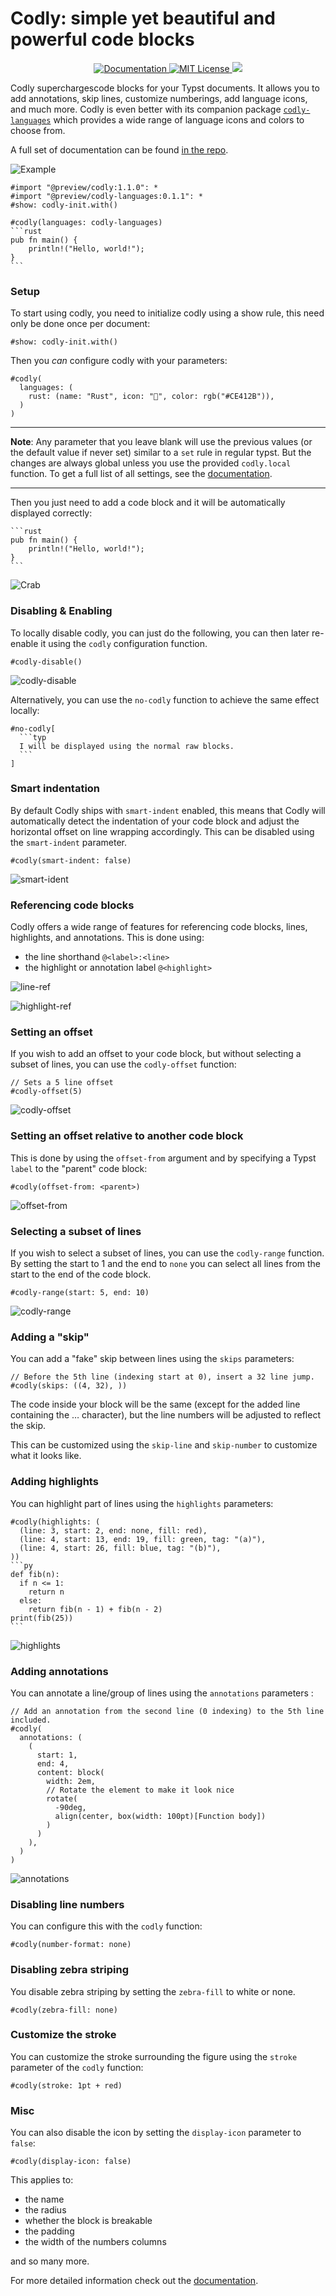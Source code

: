 # Codly: simple yet beautiful and powerful code blocks

<p align="center">
  <a href="https://github.com/Dherse/codly/blob/main/docs.pdf">
    <img alt="Documentation" src="https://img.shields.io/website?down_message=offline&label=manual&up_color=007aff&up_message=online&url=https%3A%2F%2Fgithub.com%2FDherse%2Fcodly%2Fblob%2Fmain%2Fdocs.pdf" />
  </a>
  <a href="https://github.com/Dherse/codly/blob/main/LICENSE">
    <img alt="MIT License" src="https://img.shields.io/badge/license-MIT-brightgreen">
  </a>
  <img src="https://github.com/Dherse/codly/actions/workflows/test.yml/badge.svg" />
</p>

Codly superchargescode blocks for your Typst documents. It allows you to add annotations, skip lines, customize numberings, add language icons, and much more. Codly is even better with its companion package [`codly-languages`](https://typst.app/universe/package/codly-languages) which provides a wide range of language icons and colors to choose from.

A full set of documentation can be found [in the repo](https://raw.githubusercontent.com/Dherse/codly/main/docs.pdf).

![Example](./assets/demo.png)

````typ
#import "@preview/codly:1.1.0": *
#import "@preview/codly-languages:0.1.1": *
#show: codly-init.with()

#codly(languages: codly-languages)
```rust
pub fn main() {
    println!("Hello, world!");
}
```
````

### Setup

To start using codly, you need to initialize codly using a show rule, this need only be done once per document:

```typ
#show: codly-init.with()
```

Then you *can* configure codly with your parameters:

```typ
#codly(
  languages: (
    rust: (name: "Rust", icon: "🦀", color: rgb("#CE412B")),
  )
)
```

---
**Note**: Any parameter that you leave blank will use the previous values (or the default value if never set) similar to a `set` rule in regular typst. But the changes are always global unless you use the provided `codly.local` function. To get a full list of all settings, see the [documentation](https://raw.githubusercontent.com/Dherse/codly/main/docs.pdf).

---

Then you just need to add a code block and it will be automatically displayed correctly:

````
```rust
pub fn main() {
    println!("Hello, world!");
}
```
````

![Crab](./assets/crab.png)

### Disabling & Enabling

To locally disable codly, you can just do the following, you can then later re-enable it using the `codly` configuration function.

```typ
#codly-disable()
```

![codly-disable](./assets/codly-disable.png)

Alternatively, you can use the `no-codly` function to achieve the same effect locally:

````typ
#no-codly[
  ```typ
  I will be displayed using the normal raw blocks.
  ```
]
````

### Smart indentation

By default Codly ships with `smart-indent` enabled, this means that Codly will automatically detect the indentation of your code block and adjust the horizontal offset on line wrapping accordingly. This can be disabled using the `smart-indent` parameter.

```typ
#codly(smart-indent: false)
```

![smart-ident](./assets/smart-indent.png)

### Referencing code blocks

Codly offers a wide range of features for referencing code blocks, lines, highlights, and annotations. This is done using:
- the line shorthand `@<label>:<line>`
- the highlight or annotation label `@<highlight>`

![line-ref](./assets/line-ref.png)

![highlight-ref](./assets/highlight-ref.png)

### Setting an offset

If you wish to add an offset to your code block, but without selecting a subset of lines, you can use the `codly-offset` function:

```typ
// Sets a 5 line offset
#codly-offset(5)
```

![codly-offset](./assets/codly-offset.png)

### Setting an offset relative to another code block

This is done by using the `offset-from` argument and by specifying a Typst `label` to the "parent" code block:

````typ
#codly(offset-from: <parent>)
````

![offset-from](./assets/offset-from.png)

### Selecting a subset of lines

If you wish to select a subset of lines, you can use the `codly-range` function. By setting the start to 1 and the end to `none` you can select all lines from the start to the end of the code block.

```typ
#codly-range(start: 5, end: 10)
```

![codly-range](./assets/codly-range.png)

### Adding a "skip"

You can add a "fake" skip between lines using the `skips` parameters:

```typ
// Before the 5th line (indexing start at 0), insert a 32 line jump.
#codly(skips: ((4, 32), ))
```
The code inside your block will be the same (except for the added line containing the … character), but the line numbers will be adjusted to reflect the skip. 

This can be customized using the `skip-line` and `skip-number` to customize what it looks like.

### Adding highlights

You can highlight part of lines using the `highlights` parameters:

````typ
#codly(highlights: (
  (line: 3, start: 2, end: none, fill: red),
  (line: 4, start: 13, end: 19, fill: green, tag: "(a)"),
  (line: 4, start: 26, fill: blue, tag: "(b)"),
))
```py
def fib(n):
  if n <= 1:
    return n
  else:
    return fib(n - 1) + fib(n - 2)
print(fib(25))
```
````

![highlights](./assets/highlights.png)

### Adding annotations

You can annotate a line/group of lines using the `annotations` parameters :

```typ
// Add an annotation from the second line (0 indexing) to the 5th line included.
#codly(
  annotations: (
    (
      start: 1,
      end: 4,
      content: block(
        width: 2em,
        // Rotate the element to make it look nice
        rotate(
          -90deg,
          align(center, box(width: 100pt)[Function body])
        )
      )
    ), 
  )
)
```

![annotations](./assets/annotations.png)

### Disabling line numbers

You can configure this with the `codly` function:

```typ
#codly(number-format: none)
```

### Disabling zebra striping

You disable zebra striping by setting the `zebra-fill` to white or none.

```typ
#codly(zebra-fill: none)
```

### Customize the stroke

You can customize the stroke surrounding the figure using the `stroke` parameter of the `codly` function:

```typ
#codly(stroke: 1pt + red)
```

### Misc

You can also disable the icon by setting the `display-icon` parameter to `false`:

```typ
#codly(display-icon: false)
```

This applies to:
- the name
- the radius
- whether the block is breakable
- the padding
- the width of the numbers columns 

and so many more.

For more detailed information check out the [documentation](https://raw.githubusercontent.com/Dherse/codly/main/docs.pdf).
